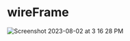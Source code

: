 # wireFrame

![Screenshot 2023-08-02 at 3 16 28 PM](https://github.com/austinchabaud/wireFrame/assets/50122982/58ce6ac9-2a4f-4724-9b70-01295bebaabb)
